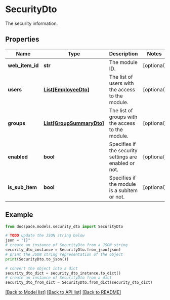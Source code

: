 # SecurityDto

The security information.

## Properties

Name | Type | Description | Notes
------------ | ------------- | ------------- | -------------
**web_item_id** | **str** | The module ID. | [optional] 
**users** | [**List[EmployeeDto]**](EmployeeDto.md) | The list of users with the access to the module. | [optional] 
**groups** | [**List[GroupSummaryDto]**](GroupSummaryDto.md) | The list of groups with the access to the module. | [optional] 
**enabled** | **bool** | Specifies if the security settings are enabled or not. | [optional] 
**is_sub_item** | **bool** | Specifies if the module is a subitem or not. | [optional] 

## Example

```python
from docspace.models.security_dto import SecurityDto

# TODO update the JSON string below
json = "{}"
# create an instance of SecurityDto from a JSON string
security_dto_instance = SecurityDto.from_json(json)
# print the JSON string representation of the object
print(SecurityDto.to_json())

# convert the object into a dict
security_dto_dict = security_dto_instance.to_dict()
# create an instance of SecurityDto from a dict
security_dto_from_dict = SecurityDto.from_dict(security_dto_dict)
```
[[Back to Model list]](../README.md#documentation-for-models) [[Back to API list]](../README.md#documentation-for-api-endpoints) [[Back to README]](../README.md)


